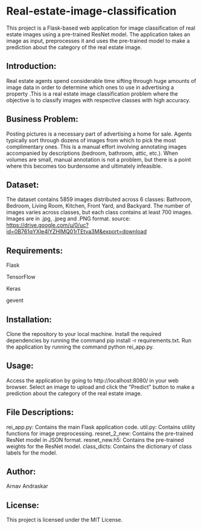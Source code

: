 # Real-estate-image-classification

This project is a Flask-based web application for image classification of real estate images using a pre-trained ResNet model. The application takes an image as input, preprocesses it and uses the pre-trained model to make a prediction about the category of the real estate image.

## Introduction:
Real estate agents spend considerable time sifting through huge amounts of image data in order to determine which ones to use in advertising a property .This is a real estate image classification problem where the objective is to classify images with respective classes with high accuracy.

## Business Problem:
Posting pictures is a necessary part of advertising a home for sale. Agents typically sort through dozens of images from which to pick the most complimentary ones. This is a manual effort involving annotating images accompanied by descriptions (bedroom, bathroom, attic, etc.). When volumes are small, manual annotation is not a problem, but there is a point where this becomes too burdensome and ultimately infeasible.

## Dataset:
The dataset contains 5859 images distributed across 6 classes: Bathroom, Bedroom, Living Room, Kitchen, Front Yard, and Backyard. The number of images varies across classes, but each class contains at least 700 images. Images are in .jpg, .jpeg and .PNG format.
source: https://drive.google.com/u/0/uc?id=0B761qYXle4lYZHlMQ01rTEtva3M&export=download

## Requirements:

Flask

TensorFlow

Keras

gevent

## Installation:

Clone the repository to your local machine.
Install the required dependencies by running the command pip install -r requirements.txt.
Run the application by running the command python rei_app.py.

## Usage:

Access the application by going to http://localhost:8080/ in your web browser.
Select an image to upload and click the "Predict" button to make a prediction about the category of the real estate image.

## File Descriptions:

rei_app.py: Contains the main Flask application code.
util.py: Contains utility functions for image preprocessing.
resnet_2_new: Contains the pre-trained ResNet model in JSON format.
resnet_new.h5: Contains the pre-trained weights for the ResNet model.
class_dicts: Contains the dictionary of class labels for the model.

## Author:

Arnav Andraskar

## License:

This project is licensed under the MIT License.
